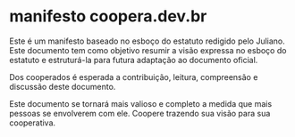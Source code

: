 # manifesto coopera.dev.br

Este é um manifesto baseado no esboço do estatuto redigido pelo Juliano. Este
documento tem como objetivo resumir a visão expressa no esboço do estatuto e
estruturá-la para futura adaptação ao documento oficial. 

Dos cooperados é esperada a contribuição, leitura, compreensão e discussão deste
documento.

Este documento se tornará mais valioso e completo a medida que mais pessoas se
envolverem com ele. Coopere trazendo sua visão para sua cooperativa.

